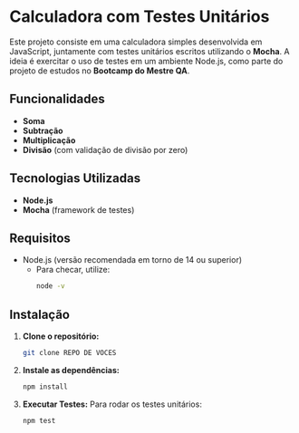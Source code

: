 # Calculadora com Testes Unitários

Este projeto consiste em uma calculadora simples desenvolvida em JavaScript, juntamente com testes unitários escritos utilizando o **Mocha**. A ideia é exercitar o uso de testes em um ambiente Node.js, como parte do projeto de estudos no **Bootcamp do Mestre QA**.

## Funcionalidades

- **Soma**  
- **Subtração**  
- **Multiplicação**  
- **Divisão** (com validação de divisão por zero)

## Tecnologias Utilizadas

- **Node.js**  
- **Mocha** (framework de testes)

## Requisitos

- Node.js (versão recomendada em torno de 14 ou superior)  
  - Para checar, utilize:
    ```bash
    node -v
    ```

## Instalação

1. **Clone o repositório:**
   ```bash
   git clone REPO DE VOCES
   ```
2. **Instale as dependências:**
   ```bash
   npm install
   ```
3. **Executar Testes:**
Para rodar os testes unitários:
   ```bash
   npm test
   ```